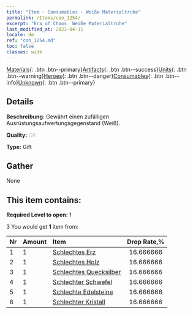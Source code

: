 ```yaml
---
title: "Item - Consumables - Weiße Materialtruhe"
permalink: /Items/con_1254/
excerpt: "Era of Chaos  Weiße Materialtruhe"
last_modified_at: 2021-04-11
locale: de
ref: "con_1254.md"
toc: false
classes: wide
---
```

 [Materials](/de/Items/){: .btn .btn--primary}[Artifacts](/de/Items/Artifacts/){: .btn .btn--success}[Units](/de/Items/Units/){: .btn .btn--warning}[Heroes](/de/Items/Heroes/){: .btn .btn--danger}[Consumables](/de/Items/Consumables/){: .btn .btn--info}[Unknown](/de/Items/Unknown/){: .btn .btn--primary}

## Details
 **Beschreibung:** Gewährt einen zufälligen Ausrüstungsaufwertungsgegenstand (Weiß).

 **Quality:** <span style="color: #C0C0C0">OK</span>

 **Type:** Gift

## Gather

  None

## This item contains:

 **Required Level to open:** 1

 3 You would get **1** item  from:

  | Nr | Amount |     Item    | Drop Rate,% |
  |:---|:-------|:------------|:---------:|
  | 1 | 1 | [Schlechtes Erz](/de/Items/mat_1/) | 16.666666 | 
  | 2 | 1 | [Schlechtes Holz](/de/Items/mat_1/) | 16.666666 | 
  | 3 | 1 | [Schlechtes Quecksilber](/de/Items/mat_2/) | 16.666666 | 
  | 4 | 1 | [Schlechter Schwefel](/de/Items/mat_3/) | 16.666666 | 
  | 5 | 1 | [Schlechte Edelsteine](/de/Items/mat_4/) | 16.666666 | 
  | 6 | 1 | [Schlechter Kristall](/de/Items/mat_5/) | 16.666666 | 
